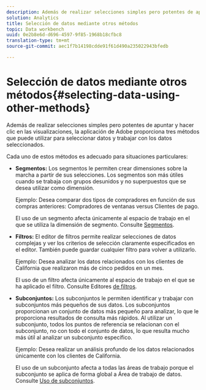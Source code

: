```yaml
---
description: Además de realizar selecciones simples pero potentes de apuntar y hacer clic en las visualizaciones, la aplicación de Adobe proporciona tres métodos que puede utilizar para seleccionar datos y trabajar con los datos seleccionados.
solution: Analytics
title: Selección de datos mediante otros métodos
topic: Data workbench
uuid: 0e2b8e6d-d696-4597-9f85-1968b18cfbc8
translation-type: tm+mt
source-git-commit: aec1f7b14198cdde91f61d490a235022943bfedb

---
```



# Selección de datos mediante otros métodos{#selecting-data-using-other-methods}

Además de realizar selecciones simples pero potentes de apuntar y hacer clic en las visualizaciones, la aplicación de Adobe proporciona tres métodos que puede utilizar para seleccionar datos y trabajar con los datos seleccionados.

Cada uno de estos métodos es adecuado para situaciones particulares:

* **Segmentos:** Los segmentos le permiten crear dimensiones sobre la marcha a partir de sus selecciones. Los segmentos son más útiles cuando se trabaja con grupos desunidos y no superpuestos que se desea utilizar como dimensión.

   Ejemplo: Desea comparar dos tipos de compradores en función de sus compras anteriores: Compradores de ventanas versus Clientes de pago.

   El uso de un segmento afecta únicamente al espacio de trabajo en el que se utiliza la dimensión de segmento. Consulte [Segmentos](../../../../home/c-get-started/c-analysis-vis/c-seg/c-seg.md#concept-71a333e5c7334e0489c76fca95862fbc).

* **Filtros:** El editor de filtros permite realizar selecciones de datos complejas y ver los criterios de selección claramente especificados en el editor. También puede guardar cualquier filtro para volver a utilizarlo.

   Ejemplo: Desea analizar los datos relacionados con los clientes de California que realizaron más de cinco pedidos en un mes.

   El uso de un filtro afecta únicamente al espacio de trabajo en el que se ha aplicado el filtro. Consulte Editores [de filtros](../../../../home/c-get-started/c-analysis-vis/c-filter-editors/c-filter-editors.md#concept-2f343ecbed8240f18b0c1f1eccef11e3).

* **Subconjuntos:** Los subconjuntos le permiten identificar y trabajar con subconjuntos más pequeños de sus datos. Los subconjuntos proporcionan un conjunto de datos más pequeño para analizar, lo que le proporciona resultados de consulta más rápidos. Al utilizar un subconjunto, todos los puntos de referencia se relacionan con el subconjunto, no con todo el conjunto de datos, lo que resulta mucho más útil al analizar un subconjunto específico.

   Ejemplo: Desea realizar un análisis profundo de los datos relacionados únicamente con los clientes de California.

   El uso de un subconjunto afecta a todas las áreas de trabajo porque el subconjunto se aplica de forma global a Área de trabajo de datos. Consulte [Uso de subconjuntos](../../../../home/c-get-started/c-vis/c-wk-subsets/c-wk-subsets.md#concept-43809322b6374d5cb2536630a13e943b).

